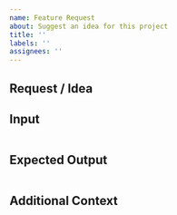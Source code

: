 ```yaml
---
name: Feature Request
about: Suggest an idea for this project
title: ''
labels: ''
assignees: ''
---
```


## Request / Idea



## Input

```pug

```

## Expected Output

```pug

```

## Additional Context
